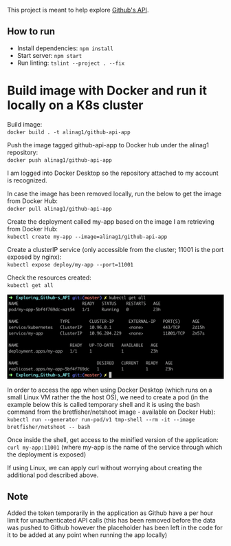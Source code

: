 This project is meant to help explore [Github's API](https://developer.github.com/v3/).

## How to run

- Install dependencies: `npm install`
- Start server: `npm start`
- Run linting: `tslint --project . --fix`

# Build image with Docker and run it locally on a K8s cluster

Build image:  
`docker build . -t alinag1/github-api-app`

Push the image tagged github-api-app to Docker hub under the alinag1 repository:  
`docker push alinag1/github-api-app`

I am logged into Docker Desktop so the repository attached to my account is recognized.

In case the image has been removed locally, run the below to get the image from Docker Hub:  
`docker pull alinag1/github-api-app`

Create the deployment called my-app based on the image I am retrieving from Docker Hub:  
`kubectl create my-app --image=alinag1/github-api-app`

Create a clusterIP service (only accessible from the cluster; 11001 is the port exposed by nginx):  
`kubectl expose deploy/my-app --port=11001`

Check the resources created:  
`kubectl get all`

![Deployment](https://github.com/AlinaGoaga/Exploring_Github-s_API/blob/master/src/assets/Deployment.png)

In order to access the app when using Docker Desktop (which runs on a small Linux VM rather the the host OS), we need to create a pod (in the example below this is called temporary shell and it is using the bash command from the bretfisher/netshoot image - available on Docker Hub):  
`kubectl run --generator run-pod/v1 tmp-shell --rm -it --image bretfisher/netshoot -- bash`

Once inside the shell, get access to the minified version of the application:  
`curl my-app:11001` (where my-app is the name of the service through which the deployment is exposed)

If using Linux, we can apply curl without worrying about creating the additional pod described above.

## Note

Added the token temporarily in the application as Github have a per hour limit for unauthenticated API calls (this has been removed before the data was pushed to Github however the placeholder has been left in the code for it to be added at any point when running the app locally)
